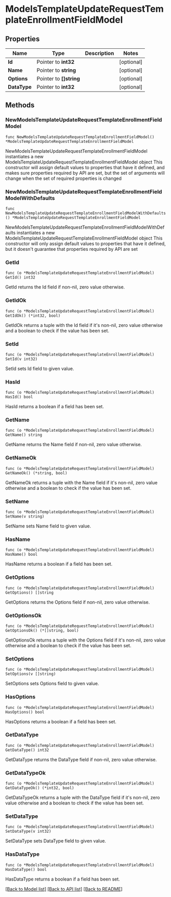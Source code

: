 # ModelsTemplateUpdateRequestTemplateEnrollmentFieldModel

## Properties

Name | Type | Description | Notes
------------ | ------------- | ------------- | -------------
**Id** | Pointer to **int32** |  | [optional] 
**Name** | Pointer to **string** |  | [optional] 
**Options** | Pointer to **[]string** |  | [optional] 
**DataType** | Pointer to **int32** |  | [optional] 

## Methods

### NewModelsTemplateUpdateRequestTemplateEnrollmentFieldModel

`func NewModelsTemplateUpdateRequestTemplateEnrollmentFieldModel() *ModelsTemplateUpdateRequestTemplateEnrollmentFieldModel`

NewModelsTemplateUpdateRequestTemplateEnrollmentFieldModel instantiates a new ModelsTemplateUpdateRequestTemplateEnrollmentFieldModel object
This constructor will assign default values to properties that have it defined,
and makes sure properties required by API are set, but the set of arguments
will change when the set of required properties is changed

### NewModelsTemplateUpdateRequestTemplateEnrollmentFieldModelWithDefaults

`func NewModelsTemplateUpdateRequestTemplateEnrollmentFieldModelWithDefaults() *ModelsTemplateUpdateRequestTemplateEnrollmentFieldModel`

NewModelsTemplateUpdateRequestTemplateEnrollmentFieldModelWithDefaults instantiates a new ModelsTemplateUpdateRequestTemplateEnrollmentFieldModel object
This constructor will only assign default values to properties that have it defined,
but it doesn't guarantee that properties required by API are set

### GetId

`func (o *ModelsTemplateUpdateRequestTemplateEnrollmentFieldModel) GetId() int32`

GetId returns the Id field if non-nil, zero value otherwise.

### GetIdOk

`func (o *ModelsTemplateUpdateRequestTemplateEnrollmentFieldModel) GetIdOk() (*int32, bool)`

GetIdOk returns a tuple with the Id field if it's non-nil, zero value otherwise
and a boolean to check if the value has been set.

### SetId

`func (o *ModelsTemplateUpdateRequestTemplateEnrollmentFieldModel) SetId(v int32)`

SetId sets Id field to given value.

### HasId

`func (o *ModelsTemplateUpdateRequestTemplateEnrollmentFieldModel) HasId() bool`

HasId returns a boolean if a field has been set.

### GetName

`func (o *ModelsTemplateUpdateRequestTemplateEnrollmentFieldModel) GetName() string`

GetName returns the Name field if non-nil, zero value otherwise.

### GetNameOk

`func (o *ModelsTemplateUpdateRequestTemplateEnrollmentFieldModel) GetNameOk() (*string, bool)`

GetNameOk returns a tuple with the Name field if it's non-nil, zero value otherwise
and a boolean to check if the value has been set.

### SetName

`func (o *ModelsTemplateUpdateRequestTemplateEnrollmentFieldModel) SetName(v string)`

SetName sets Name field to given value.

### HasName

`func (o *ModelsTemplateUpdateRequestTemplateEnrollmentFieldModel) HasName() bool`

HasName returns a boolean if a field has been set.

### GetOptions

`func (o *ModelsTemplateUpdateRequestTemplateEnrollmentFieldModel) GetOptions() []string`

GetOptions returns the Options field if non-nil, zero value otherwise.

### GetOptionsOk

`func (o *ModelsTemplateUpdateRequestTemplateEnrollmentFieldModel) GetOptionsOk() (*[]string, bool)`

GetOptionsOk returns a tuple with the Options field if it's non-nil, zero value otherwise
and a boolean to check if the value has been set.

### SetOptions

`func (o *ModelsTemplateUpdateRequestTemplateEnrollmentFieldModel) SetOptions(v []string)`

SetOptions sets Options field to given value.

### HasOptions

`func (o *ModelsTemplateUpdateRequestTemplateEnrollmentFieldModel) HasOptions() bool`

HasOptions returns a boolean if a field has been set.

### GetDataType

`func (o *ModelsTemplateUpdateRequestTemplateEnrollmentFieldModel) GetDataType() int32`

GetDataType returns the DataType field if non-nil, zero value otherwise.

### GetDataTypeOk

`func (o *ModelsTemplateUpdateRequestTemplateEnrollmentFieldModel) GetDataTypeOk() (*int32, bool)`

GetDataTypeOk returns a tuple with the DataType field if it's non-nil, zero value otherwise
and a boolean to check if the value has been set.

### SetDataType

`func (o *ModelsTemplateUpdateRequestTemplateEnrollmentFieldModel) SetDataType(v int32)`

SetDataType sets DataType field to given value.

### HasDataType

`func (o *ModelsTemplateUpdateRequestTemplateEnrollmentFieldModel) HasDataType() bool`

HasDataType returns a boolean if a field has been set.


[[Back to Model list]](../README.md#documentation-for-models) [[Back to API list]](../README.md#documentation-for-api-endpoints) [[Back to README]](../README.md)


